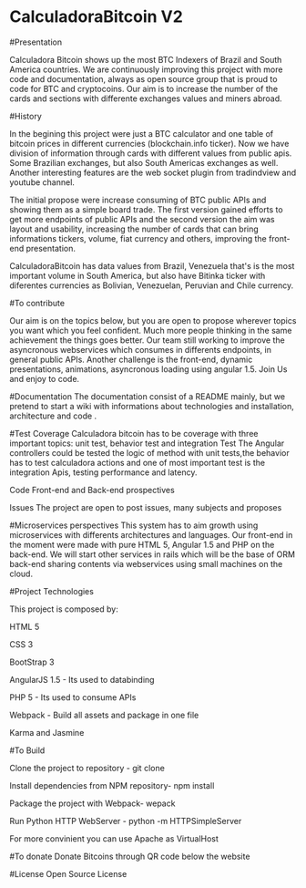 # CalculadoraBitcoin V2
#Presentation

 Calculadora Bitcoin shows up the most BTC Indexers of Brazil and South America countries. We are continuously improving this project with more code and documentation, always as open source group that is proud to code for BTC and cryptocoins. Our aim is to increase the number of the cards and sections with differente exchanges values and miners abroad.
 
#History 

 In the begining this project were just a BTC calculator and one table of bitcoin prices in different currencies (blockchain.info ticker). Now we have division of information through cards with different values from  public apis. Some Brazilian exchanges, but also  South  Americas exchanges as well. Another interesting features are the web socket plugin from tradindview and youtube channel.
 
The initial propose were increase consuming of BTC public APIs and showing them as a simple board trade. The first version gained efforts to get more endpoints of public APIs and the second version the aim was layout and usability, increasing the number of cards that can bring informations tickers, volume, fiat currency and others, improving the front-end presentation.
 
 CalculadoraBitcoin has data values from Brazil, Venezuela that's is the most important volume in South America, but also have Bitinka ticker with diferentes currencies as Bolivian, Venezuelan, Peruvian and Chile currency. 

#To contribute

Our aim is on the topics below, but you are open to propose wherever topics you want which you feel confident. Much more people thinking in the same achievement the things goes better. Our team still working to improve the asyncronous webservices which consumes in differents endpoints, in general public APIs. Another challenge is the front-end, dynamic presentations, animations, asyncronous loading using angular 1.5. Join Us and enjoy to code.

#Documentation 
The documentation consist of a README mainly, but we pretend to start a wiki with informations about technologies and installation, architecture and code .

#Test Coverage
Calculadora bitcoin has to be coverage with three important topics: unit test, behavior test and integration Test
The Angular controllers could be tested the logic of method with unit tests,the behavior has to test calculadora actions and 
one of most important test is the integration Apis, testing performance and latency.

Code
Front-end and Back-end prospectives

Issues 
The project are open to post issues, many subjects and proposes

#Microservices perspectives
This system has to aim growth using microservices with differents architectures and languages. Our front-end in the moment were made with pure HTML 5, Angular 1.5 and PHP on the back-end. We will start other services in rails which will be the base of ORM back-end sharing contents via webservices using small machines on the cloud.


#Project Technologies

This project is composed by:

HTML 5

CSS 3

BootStrap 3

AngularJS 1.5 - Its used to databinding

PHP 5 - Its used to consume APIs

Webpack - Build all assets and package in one file

Karma and Jasmine

#To Build

Clone the project to repository -  git clone <project> 

Install dependencies from NPM repository- npm install

Package the project with Webpack- wepack

Run Python HTTP WebServer - python -m HTTPSimpleServer

For more convinient you can use Apache as VirtualHost

#To donate
Donate Bitcoins through QR code below the website

#License
Open Source License
